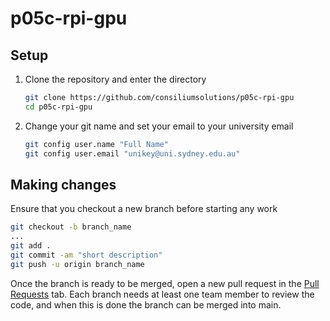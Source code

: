# p05c-rpi-gpu

## Setup

1.   Clone the repository and enter the directory

     ```sh
     git clone https://github.com/consiliumsolutions/p05c-rpi-gpu
     cd p05c-rpi-gpu
     ```

2.   Change your git name and set your email to your university email

     ```sh
     git config user.name "Full Name"
     git config user.email "unikey@uni.sydney.edu.au"
     ```



## Making changes

Ensure that you checkout a new branch before starting any work

```sh
git checkout -b branch_name
...
git add .
git commit -am "short description"
git push -u origin branch_name
```

Once the branch is ready to be merged, open a new pull request in the [Pull Requests](https://github.com/consiliumsolutions/p05c-rpi-gpu/pulls) tab. Each branch needs at least one team member to review the code, and when this is done the branch can be merged into main.
